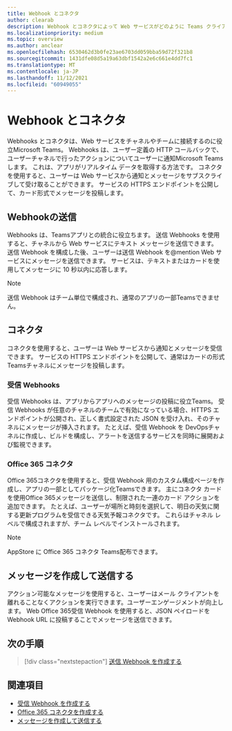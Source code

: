 ```yaml
---
title: Webhook とコネクタ
author: clearab
description: Webhook とコネクタによって Web サービスがどのように Teams クライアントに接続されるかについて説明します。
ms.localizationpriority: medium
ms.topic: overview
ms.author: anclear
ms.openlocfilehash: 6530462d3b0fe23ae6703dd059bba59d72f321b8
ms.sourcegitcommit: 1431dfe08d5a19a63dbf1542a2e6c661e4dd7fc1
ms.translationtype: MT
ms.contentlocale: ja-JP
ms.lasthandoff: 11/12/2021
ms.locfileid: "60949055"
---
```

# <a name="webhooks-and-connectors"></a>Webhook とコネクタ

Webhooks とコネクタは、Web サービスをチャネルやチームに接続するのに役立Microsoft Teams。 Webhooks は、ユーザー定義の HTTP コールバックで、ユーザーチャネルで行ったアクションについてユーザーに通知Microsoft Teamsします。 これは、アプリがリアルタイム データを取得する方法です。 コネクタを使用すると、ユーザーは Web サービスから通知とメッセージをサブスクライブして受け取ることができます。 サービスの HTTPS エンドポイントを公開して、カード形式でメッセージを投稿します。

## <a name="outgoing-webhooks"></a>Webhookの送信

Webhooks は、Teamsアプリとの統合に役立ちます。 送信 Webhooks を使用すると、チャネルから Web サービスにテキスト メッセージを送信できます。 送信 Webhook を構成した後、ユーザーは送信 Webhook を@mention Web サービスにメッセージを送信できます。 サービスは、テキストまたはカードを使用してメッセージに 10 秒以内に応答します。

> [!NOTE]
> 送信 Webhook はチーム単位で構成され、通常のアプリの一部Teamsできません。

## <a name="connectors"></a>コネクタ

コネクタを使用すると、ユーザーは Web サービスから通知とメッセージを受信できます。 サービスの HTTPS エンドポイントを公開して、通常はカードの形式Teamsチャネルにメッセージを投稿します。

### <a name="incoming-webhooks"></a>受信 Webhooks

受信 Webhooks は、アプリからアプリへのメッセージの投稿に役立Teams。 受信 Webhooks が任意のチャネルのチームで有効になっている場合、HTTPS エンドポイントが公開され、正しく書式設定された JSON を受け入れ、そのチャネルにメッセージが挿入されます。 たとえば、受信 Webhook を DevOpsチャネルに作成し、ビルドを構成し、アラートを送信するサービスを同時に展開および監視できます。

### <a name="office-365-connectors"></a>Office 365 コネクタ

Office 365コネクタを使用すると、受信 Webhook 用のカスタム構成ページを作成し、アプリの一部としてパッケージ化Teamsできます。 主にコネクタ カードを使用Office 365メッセージを送信し、制限された一連のカード アクションを追加できます。 たとえば、ユーザーが場所と時刻を選択して、明日の天気に関する更新プログラムを受信できる天気予報コネクタです。 これらはチャネル レベルで構成されますが、チーム レベルでインストールされます。

> [!NOTE]
> AppStore に Office 365 コネクタ Teams配布できます。

## <a name="create-and-send-messages"></a>メッセージを作成して送信する

アクション可能なメッセージを使用すると、ユーザーはメール クライアントを離れることなくアクションを実行できます。ユーザーエンゲージメントが向上します。 Web Office 365受信 Webhook を使用すると、JSON ペイロードを Webhook URL に投稿することでメッセージを送信できます。

## <a name="next-step"></a>次の手順

> [!div class="nextstepaction"]
> [送信 Webhook を作成する](~/webhooks-and-connectors/how-to/add-outgoing-webhook.md)

## <a name="see-also"></a>関連項目

* [受信 Webhook を作成する](~/webhooks-and-connectors/how-to/add-incoming-webhook.md)
* [Office 365 コネクタを作成する](~/webhooks-and-connectors/how-to/connectors-creating.md)
* [メッセージを作成して送信する](~/webhooks-and-connectors/how-to/connectors-using.md)

